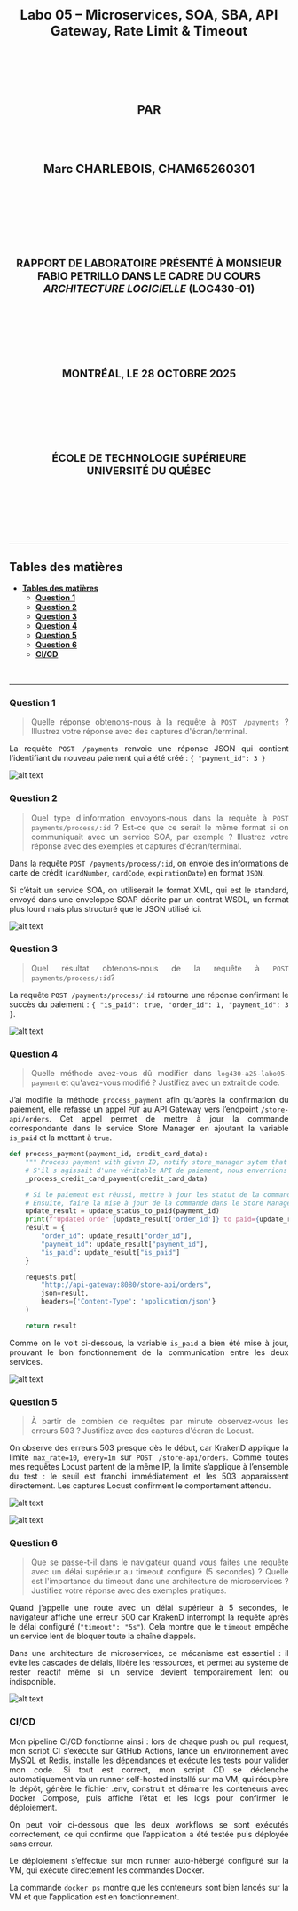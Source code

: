 <div align="center">

<center>
<h1 style="font-size:18pt;">
Labo 05 – Microservices, SOA, SBA, API Gateway, Rate Limit & Timeout
</h1>
</center>

<br>
<br>
<br>
<br>

<center>
<h2 style="font-size:16pt;">
PAR
</h2>
</center>

<br>
<br>

<center>
<h2 style="font-size:16pt;">
Marc CHARLEBOIS, CHAM65260301
</h2>
</center>

<br>
<br>
<br>
<br>
<br>
<br>

<center>
<h3 style="font-size:14pt;">
RAPPORT DE LABORATOIRE PRÉSENTÉ À MONSIEUR FABIO PETRILLO DANS LE CADRE DU COURS <em>ARCHITECTURE LOGICIELLE</em> (LOG430-01)
</h3>
</center>

<br>
<br>
<br>
<br>
<br>

<center>
<h3 style="font-size:14pt;">
MONTRÉAL, LE 28 OCTOBRE 2025
</h3>
</center>

<br>
<br>
<br>
<br>
<br>

<center>
<h3 style="font-size:14pt;">
ÉCOLE DE TECHNOLOGIE SUPÉRIEURE<br>
UNIVERSITÉ DU QUÉBEC
</h3>
</center>

<br>
<br>
<br>
<br>
<br>

</div>

---
## **Tables des matières**
- [**Tables des matières**](#tables-des-matières)
  - [**Question 1**](#question-1)
  - [**Question 2**](#question-2)
  - [**Question 3**](#question-3)
  - [**Question 4**](#question-4)
  - [**Question 5**](#question-5)
  - [**Question 6**](#question-6)
  - [**CI/CD**](#cicd)

<br>

---

<div align="justify">

### **Question 1**

> Quelle réponse obtenons-nous à la requête à `POST /payments` ? Illustrez votre réponse avec des captures d'écran/terminal.

La requête `POST /payments` renvoie une réponse JSON qui contient l'identifiant du nouveau paiement qui a été créé : `{ "payment_id": 3 }`

![alt text](question1.png)

### **Question 2**

> Quel type d'information envoyons-nous dans la requête à `POST payments/process/:id` ? Est-ce que ce serait le même format si on communiquait avec un service SOA, par exemple ? Illustrez votre réponse avec des exemples et captures d'écran/terminal.

Dans la requête `POST /payments/process/:id`, on envoie des informations de carte de crédit (`cardNumber`, `cardCode`, `expirationDate`) en format `JSON`.

Si c’était un service SOA, on utiliserait le format XML, qui est le standard, envoyé dans une enveloppe SOAP décrite par un contrat WSDL, un format plus lourd mais plus structuré que le JSON utilisé ici.

![alt text](question2et3.png)

### **Question 3**

> Quel résultat obtenons-nous de la requête à `POST payments/process/:id`?

La requête `POST /payments/process/:id` retourne une réponse confirmant le succès du paiement : `{ "is_paid": true, "order_id": 1, "payment_id": 3 }`.

![alt text](question2et3.png)

### **Question 4**

> Quelle méthode avez-vous dû modifier dans `log430-a25-labo05-payment` et qu'avez-vous modifié ? Justifiez avec un extrait de code.

J’ai modifié la méthode `process_payment` afin qu’après la confirmation du paiement, elle refasse un appel `PUT` au API Gateway vers l’endpoint `/store-api/orders`. Cet appel permet de mettre à jour la commande correspondante dans le service Store Manager en ajoutant la variable `is_paid` et la mettant à `true`.

```Python
def process_payment(payment_id, credit_card_data):
    """ Process payment with given ID, notify store_manager sytem that the order is paid """
    # S'il s'agissait d'une véritable API de paiement, nous enverrions les données de la carte de crédit à un payment gateway (ex. Stripe, Paypal) pour effectuer le paiement. Cela pourrait se trouver dans un microservice distinct.
    _process_credit_card_payment(credit_card_data)

    # Si le paiement est réussi, mettre à jour les statut de la commande
    # Ensuite, faire la mise à jour de la commande dans le Store Manager (en utilisant l'order_id)
    update_result = update_status_to_paid(payment_id)
    print(f"Updated order {update_result['order_id']} to paid={update_result}")
    result = {
        "order_id": update_result["order_id"],
        "payment_id": update_result["payment_id"],
        "is_paid": update_result["is_paid"]
    }

    requests.put(
        "http://api-gateway:8080/store-api/orders",
        json=result,
        headers={'Content-Type': 'application/json'}
    )

    return result
```


Comme on le voit ci-dessous, la variable `is_paid` a bien été mise à jour, prouvant le bon fonctionnement de la communication entre les deux services.

![alt text](question4.png)


### **Question 5**

> À partir de combien de requêtes par minute observez-vous les erreurs 503 ? Justifiez avec des captures d'écran de Locust.

On observe des erreurs 503 presque dès le début, car KrakenD applique la limite `max_rate=10`, `every=1m` sur `POST /store-api/orders`. Comme toutes mes requêtes Locust partent de la même IP, la limite s’applique à l’ensemble du test : le seuil est franchi immédiatement et les 503 apparaissent directement. Les captures Locust confirment le comportement attendu.

![alt text](question5-1.png)

![alt text](question5-2.png)

### **Question 6**

> Que se passe-t-il dans le navigateur quand vous faites une requête avec un délai supérieur au timeout configuré (5 secondes) ? Quelle est l'importance du timeout dans une architecture de microservices ? Justifiez votre réponse avec des exemples pratiques.

Quand j’appelle une route avec un délai supérieur à 5 secondes, le navigateur affiche une erreur 500 car KrakenD interrompt la requête après le délai configuré (`"timeout": "5s"`). Cela montre que le `timeout` empêche un service lent de bloquer toute la chaîne d’appels.

Dans une architecture de microservices, ce mécanisme est essentiel : il évite les cascades de délais, libère les ressources, et permet au système de rester réactif même si un service devient temporairement lent ou indisponible.

![alt text](question6.png)

### **CI/CD**

Mon pipeline CI/CD fonctionne ainsi : lors de chaque push ou pull request, mon script CI s’exécute sur GitHub Actions, lance un environnement avec MySQL et Redis, installe les dépendances et exécute les tests pour valider mon code. Si tout est correct, mon script CD se déclenche automatiquement via un runner self-hosted installé sur ma VM, qui récupère le dépôt, génère le fichier .env, construit et démarre les conteneurs avec Docker Compose, puis affiche l’état et les logs pour confirmer le déploiement.

On peut voir ci-dessous que les deux workflows se sont exécutés correctement, ce qui confirme que l’application a été testée puis déployée sans erreur.



Le déploiement s’effectue sur mon runner auto-hébergé configuré sur la VM, qui exécute directement les commandes Docker.


La commande `docker ps` montre que les conteneurs sont bien lancés sur la VM et que l’application est en fonctionnement.
